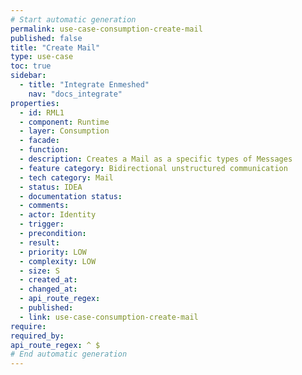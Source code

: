 ```yaml
---
# Start automatic generation
permalink: use-case-consumption-create-mail
published: false
title: "Create Mail"
type: use-case
toc: true
sidebar:
  - title: "Integrate Enmeshed"
    nav: "docs_integrate"
properties:
  - id: RML1
  - component: Runtime
  - layer: Consumption
  - facade:
  - function:
  - description: Creates a Mail as a specific types of Messages
  - feature category: Bidirectional unstructured communication
  - tech category: Mail
  - status: IDEA
  - documentation status:
  - comments:
  - actor: Identity
  - trigger:
  - precondition:
  - result:
  - priority: LOW
  - complexity: LOW
  - size: S
  - created_at:
  - changed_at:
  - api_route_regex:  
  - published:
  - link: use-case-consumption-create-mail
require:
required_by:
api_route_regex: ^ $
# End automatic generation
---
```

